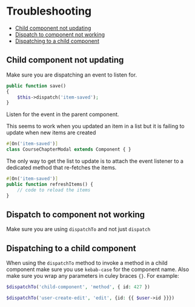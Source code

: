 # Troubleshooting

<!-- TOC -->

- [Child component not updating](#child-component-not-updating)
- [Dispatch to component not working](#dispatch-to-component-not-working)
- [Dispatching to a child component](#dispatching-to-a-child-component)

<!-- /TOC -->


<a id="markdown-child-component-not-updating" name="child-component-not-updating"></a>

## Child component not updating

Make sure you are dispatching an event to listen for.

```php
public function save()
{
    $this->dispatch('item-saved');
}
```

Listen for the event in the parent component.

This seems to work when you updated an item in a list but it is failing to update when new items are created

```php
#[On('item-saved')]
class CourseChapterModal extends Component { }
```

The only way to get the list to update is to attach the event listener to a dedicated method that
re-fetches the items.

```php
#[On('item-saved')]
public function refreshItems() {
    // code to reload the items
}
```


<a id="markdown-dispatch-to-component-not-working" name="dispatch-to-component-not-working"></a>

## Dispatch to component not working

Make sure you are using `dispatchTo` and not just `dispatch`

<a id="markdown-dispatching-to-a-child-component" name="dispatching-to-a-child-component"></a>

## Dispatching to a child component

When using the `dispatchTo` method to invoke a method in a child component make sure you use
`kebab-case` for the component name. Also make sure you wrap any parameters in culey braces `{}`.
For example:

```php
$dispatchTo('child-component', 'method', { id: 427 })

$dispatchTo('user-create-edit', 'edit', {id: {{ $user->id }}})
```

